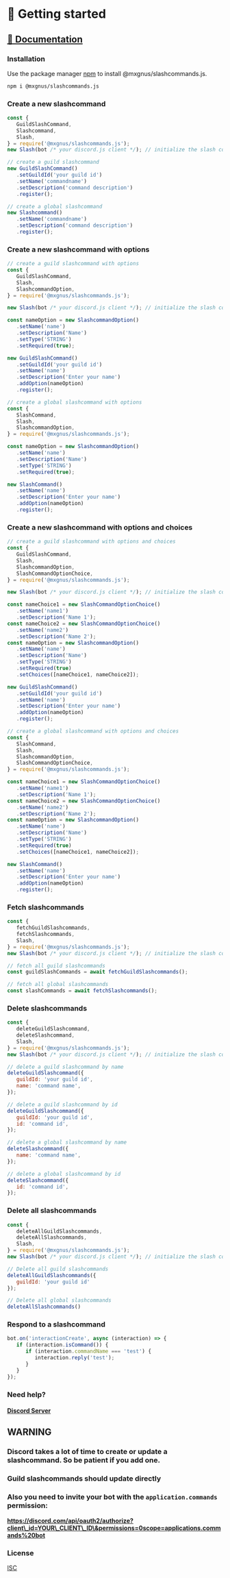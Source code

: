 # 🚀 Getting started

## [📝 Documentation](https://slashcommands.mxgnus.de)

### Installation

Use the package manager [npm](https://nodejs.org/en/download/) to install @mxgnus/slashcommands.js.

```bash
npm i @mxgnus/slashcommands.js
```

### Create a new slashcommand

```javascript
const {
   GuildSlashCommand,
   Slashcommand,
   Slash,
} = require('@mxgnus/slashcommands.js');
new Slash(bot /* your discord.js client */); // initialize the slash command

// create a guild slashcommand
new GuildSlashCommand()
   .setGuildId('your guild id')
   .setName('commandname')
   .setDescription('command description')
   .register();

// create a global slashcommand
new Slashcommand()
   .setName('commandname')
   .setDescription('command description')
   .register();
```

### Create a new slashcommand with options

```javascript
// create a guild slashcommand with options
const {
   GuildSlashCommand,
   Slash,
   SlashcommandOption,
} = require('@mxgnus/slashcommands.js');

new Slash(bot /* your discord.js client */); // initialize the slash command

const nameOption = new SlashcommandOption()
   .setName('name')
   .setDescription('Name')
   .setType('STRING')
   .setRequired(true);

new GuildSlashCommand()
   .setGuildId('your guild id')
   .setName('name')
   .setDescription('Enter your name')
   .addOption(nameOption)
   .register();

// create a global slashcommand with options
const {
   SlashCommand,
   Slash,
   SlashcommandOption,
} = require('@mxgnus/slashcommands.js');

const nameOption = new SlashcommandOption()
   .setName('name')
   .setDescription('Name')
   .setType('STRING')
   .setRequired(true);

new SlashCommand()
   .setName('name')
   .setDescription('Enter your name')
   .addOption(nameOption)
   .register();
```

### Create a new slashcommand with options and choices

```javascript
// create a guild slashcommand with options and choices
const {
   GuildSlashCommand,
   Slash,
   SlashcommandOption,
   SlashCommandOptionChoice,
} = require('@mxgnus/slashcommands.js');

new Slash(bot /* your discord.js client */); // initialize the slash command

const nameChoice1 = new SlashCommandOptionChoice()
   .setName('name1')
   .setDescription('Name 1');
const nameChoice2 = new SlashCommandOptionChoice()
   .setName('name2')
   .setDescription('Name 2');
const nameOption = new SlashcommandOption()
   .setName('name')
   .setDescription('Name')
   .setType('STRING')
   .setRequired(true)
   .setChoices([nameChoice1, nameChoice2]);

new GuildSlashCommand()
   .setGuildId('your guild id')
   .setName('name')
   .setDescription('Enter your name')
   .addOption(nameOption)
   .register();

// create a global slashcommand with options and choices
const {
   SlashCommand,
   Slash,
   SlashcommandOption,
   SlashCommandOptionChoice,
} = require('@mxgnus/slashcommands.js');

const nameChoice1 = new SlashCommandOptionChoice()
   .setName('name1')
   .setDescription('Name 1');
const nameChoice2 = new SlashCommandOptionChoice()
   .setName('name2')
   .setDescription('Name 2');
const nameOption = new SlashcommandOption()
   .setName('name')
   .setDescription('Name')
   .setType('STRING')
   .setRequired(true)
   .setChoices([nameChoice1, nameChoice2]);

new SlashCommand()
   .setName('name')
   .setDescription('Enter your name')
   .addOption(nameOption)
   .register();
```

### Fetch slashcommands

```javascript
const {
   fetchGuildSlashcommands,
   fetchSlashcommands,
   Slash,
} = require('@mxgnus/slashcommands.js');
new Slash(bot /* your discord.js client */); // initialize the slash command

// fetch all guild slashcommands
const guildSlashCommands = await fetchGuildSlashcommands();

// fetch all global slashcommands
const slashCommands = await fetchSlashcommands();
```

### Delete slashcommands

```javascript
const {
   deleteGuildSlashcommand,
   deleteSlashcommand,
   Slash,
} = require('@mxgnus/slashcommands.js');
new Slash(bot /* your discord.js client */); // initialize the slash command

// delete a guild slashcommand by name
deleteGuildSlashcommand({
   guildId: 'your guild id',
   name: 'command name',
});

// delete a guild slashcommand by id
deleteGuildSlashcommand({
   guildId: 'your guild id',
   id: 'command id',
});

// delete a global slashcommand by name
deleteSlashcommand({
   name: 'command name',
});

// delete a global slashcommand by id
deleteSlashcommand({
   id: 'command id',
});
```

### Delete all slashcommands

```javascript
const {
   deleteAllGuildSlashcommands,
   deleteAllSlashcommands,
   Slash,
} = require('@mxgnus/slashcommands.js');
new Slash(bot /* your discord.js client */); // initialize the slash command

// Delete all guild slashcommands
deleteAllGuildSlashcommands({
   guildId: 'your guild id'
});

// Delete all global slashcommands
deleteAllSlashcommands()
```

### Respond to a slashcommand

```javascript
bot.on('interactionCreate', async (interaction) => {
   if (interaction.isCommand()) {
      if (interaction.commandName === 'test') {
         interaction.reply('test');
      }
   }
});
```

### Need help?

#### [Discord Server](https://discord.gg/M6Tf9b2Tvt)

## WARNING

### Discord takes a lot of time to create or update a slashcommand. So be patient if you add one.

### Guild slashcommands should update directly

### Also you need to invite your bot with the `application.commands` permission:

**https://discord.com/api/oauth2/authorize?client\_id=YOUR\_CLIENT\_ID\&permissions=0scope=applications.commands%20bot**

### License

[ISC](https://choosealicense.com/licenses/isc/)
